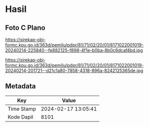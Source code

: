 # Hasil

## Foto C Plano

https://sirekap-obj-formc.kpu.go.id/363d/pemilu/pdpr/81/71/02/20/01/8171022001019-20240214-225840--fe882125-f898-4f1e-b0ba-8b0c6dcaf4bd.jpg

https://sirekap-obj-formc.kpu.go.id/363d/pemilu/pdpr/81/71/02/20/01/8171022001019-20240214-201721--d21c1a80-7858-4318-896a-8242125365de.jpg


## Metadata

| Key        | Value               |
| ---------- | ------------------- |
| Time Stamp | 2024-02-17 13:05:41 |
| Kode Dapil | 8101                |



